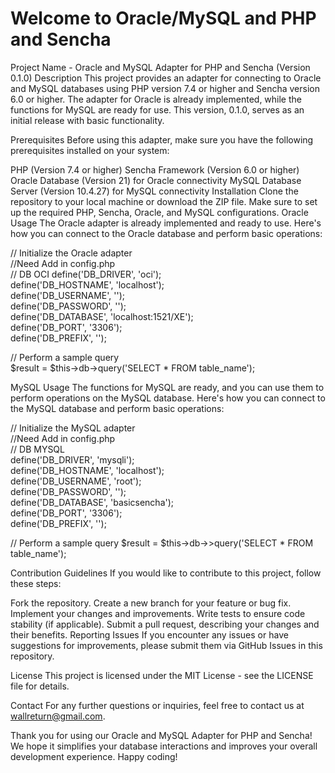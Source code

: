 # Welcome to Oracle/MySQL and PHP and Sencha
 Project Name - Oracle and MySQL Adapter for PHP and Sencha (Version 0.1.0)
Description
This project provides an adapter for connecting to Oracle and MySQL databases using PHP version 7.4 or higher and Sencha version 6.0 or higher. The adapter for Oracle is already implemented, while the functions for MySQL are ready for use. This version, 0.1.0, serves as an initial release with basic functionality.

Prerequisites
Before using this adapter, make sure you have the following prerequisites installed on your system:

PHP (Version 7.4 or higher)
Sencha Framework (Version 6.0 or higher)
Oracle Database (Version 21) for Oracle connectivity
MySQL Database Server (Version 10.4.27) for MySQL connectivity
Installation
Clone the repository to your local machine or download the ZIP file.
Make sure to set up the required PHP, Sencha, Oracle, and MySQL configurations.
Oracle Usage
The Oracle adapter is already implemented and ready to use. Here's how you can connect to the Oracle database and perform basic operations:


// Initialize the Oracle adapter<br />
//Need Add in config.php<br />
// DB OCI
define('DB_DRIVER', 'oci');<br />
define('DB_HOSTNAME', 'localhost');<br />
define('DB_USERNAME', '');<br />
define('DB_PASSWORD', '');<br />
define('DB_DATABASE', 'localhost:1521/XE');<br />
define('DB_PORT', '3306');<br />
define('DB_PREFIX', '');<br />



// Perform a sample query<br />
$result = $this->db->query('SELECT * FROM table_name');

MySQL Usage
The functions for MySQL are ready, and you can use them to perform operations on the MySQL database. Here's how you can connect to the MySQL database and perform basic operations:


// Initialize the MySQL adapter<br />
//Need Add in config.php<br />
// DB MYSQL<br />
define('DB_DRIVER', 'mysqli');<br />
define('DB_HOSTNAME', 'localhost');<br />
define('DB_USERNAME', 'root');<br />
define('DB_PASSWORD', '');<br />
define('DB_DATABASE', 'basicsencha');<br />
define('DB_PORT', '3306');<br />
define('DB_PREFIX', '');<br />

// Perform a sample query
$result = $this->db->>query('SELECT * FROM table_name');

Contribution Guidelines
If you would like to contribute to this project, follow these steps:

Fork the repository.
Create a new branch for your feature or bug fix.
Implement your changes and improvements.
Write tests to ensure code stability (if applicable).
Submit a pull request, describing your changes and their benefits.
Reporting Issues
If you encounter any issues or have suggestions for improvements, please submit them via GitHub Issues in this repository.

License
This project is licensed under the MIT License - see the LICENSE file for details.

Contact
For any further questions or inquiries, feel free to contact us at wallreturn@gmail.com.

Thank you for using our Oracle and MySQL Adapter for PHP and Sencha! We hope it simplifies your database interactions and improves your overall development experience. Happy coding!
